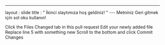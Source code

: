 ---
 layout : slide 
title : " İkinci slaytımıza hoş geldiniz! " 
--- Metniniz Geri gitmek için sol oku kullanın!

Click the Files Changed tab in this pull request
Edit your newly added file
Replace line 5 with something new
Scroll to the bottom and click Commit Changes
